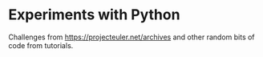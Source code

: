 # Experiments with Python
Challenges from https://projecteuler.net/archives
and other random bits of code from tutorials.
